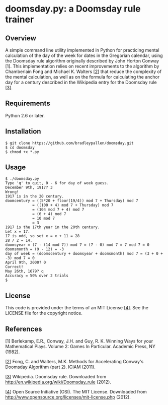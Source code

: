 # doomsday.py: a Doomsday rule trainer

## Overview
A simple command line utility implemented in Python for practicing mental calculation of the day of the week for dates in the Gregorian calendar, using the Doomsday rule algorithm originally described by John Horton Conway [1]. This implementation relies on recent improvements to the algorithm by Chamberlain Fong and Michael K. Walters [[2]] that reduce the complexity of the mental calculation, as well as on the formula for calculating the anchor day for a century described in the Wikipedia entry for the Doomsday rule [[3]].

## Requirements

Python 2.6 or later.

## Installation

    $ git clone https://github.com/bradleypallen/doomsday.git
    $ cd doomsday
    $ chmod +x *.py
    
## Usage

    $ ./doomsday.py
    Type 'q' to quit, 0 - 6 for day of week guess.
	December 9th, 1917? 3
	Wrong!
	1917 is in the 20 century.
	doomcentury = ((5*20 + floor(19/4)) mod 7 + Thursday) mod 7
	            = ((100 + 4) mod 7 + Thursday) mod 7
	            = (104 mod 7 + 4) mod 7
	            = (6 + 4) mod 7
	            = 10 mod 7
	            = 3
	1917 is the 17th year in the 20th century.
	Let x = 17.
	17 is odd, so set x = x + 11 = 28
	28 / 2 = 14.
	doomsyear = (7 - (14 mod 7)) mod 7 = (7 - 0) mod 7 = 7 mod 7 = 0
	doomsmonth = (9 - 12) = -3
	day of week = (doomscentury + doomsyear + doomsmonth) mod 7 = (3 + 0 + -3) mod 7 = 0
	April 9th, 2000? 0
	Correct!
	May 26th, 1679? q
	Accuracy = 50% over 2 trials
	$


## License

This code is provided under the terms of an MIT License [[4]]. See the LICENSE file for the copyright notice.
    
## References

[1] Berlekamp, E.R., Conway, J.H. and Guy, R. K. Winning Ways for your Mathematical Plays. Volume 2: Games In Particular. Academic Press, NY (1982).

[[2]] Fong, C. and Walters, M.K. Methods for Accelerating Conway's Doomsday Algorithm (part 2). ICIAM (2011).

[[3]] Wikipedia. Doomsday rule. Downloaded from http://en.wikipedia.org/wiki/Doomsday_rule (2012).

[[4]] Open Source Initiative (OSI). The MIT License. Downloaded from http://www.opensource.org/licenses/mit-license.php (2012).

[2]: http://arxiv.org/pdf/1010.0765v4.pdf
[3]: http://en.wikipedia.org/wiki/Doomsday_rule
[4]: http://www.opensource.org/licenses/mit-license.php